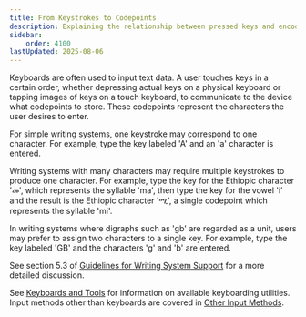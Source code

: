 ```yaml
---
title: From Keystrokes to Codepoints
description: Explaining the relationship between pressed keys and encoded codepoints
sidebar:
    order: 4100
lastUpdated: 2025-08-06
---
```


Keyboards are often used to input text data. A user touches keys in a certain order, whether depressing actual keys on a physical keyboard or tapping images of keys on a touch keyboard, to communicate to the device what codepoints to store. These codepoints represent the characters the user desires to enter.

For simple writing systems, one keystroke may correspond to one character. For example, type the key labeled 'A' and an 'a' character is entered.

Writing systems with many characters may require multiple keystrokes to produce one character. For example, type the key for the Ethiopic character 'መ', which represents the syllable 'ma', then type the key for the vowel 'i' and the result is the Ethiopic character 'ሚ', a single codepoint which represents the syllable 'mi'.

In writing systems where digraphs such as 'gb' are regarded as a unit, users may prefer to assign two characters to a single key. For example, type the key labeled 'GB' and the characters 'g' and 'b' are entered.

See section 5.3 of [Guidelines for Writing System Support][wsig5-3] for a more detailed discussion.

See [Keyboards and Tools][keyboards-and-tools] for information on available keyboarding utilities. Input methods other than keyboards are covered in [Other Input Methods][other-input-methods]. 

[wsig5-3]: https://scripts.sil.org/wsi_guidelines_sec_5_3.html
[keyboards-and-tools]: topics/input/keyboards-and-tools
[other-input-methods]: topics/input/other-input-methods
